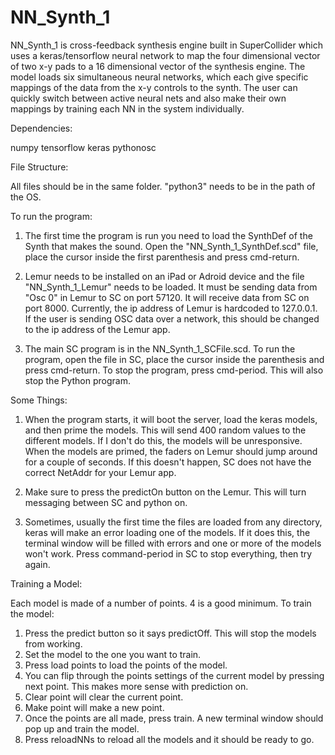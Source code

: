 # NN_Synth_1

NN_Synth_1 is cross-feedback synthesis engine built in SuperCollider which uses a keras/tensorflow neural network to map the four dimensional vector of two x-y pads to a 16 dimensional vector of the synthesis engine. The model loads six simultaneous neural networks, which each give specific mappings of the data from the x-y controls to the synth. The user can quickly switch between active neural nets and also make their own mappings by training each NN in the system individually.

Dependencies:

numpy
tensorflow
keras
pythonosc

File Structure:

All files should be in the same folder. "python3" needs to be in the path of the OS.

To run the program:

1) The first time the program is run you need to load the SynthDef of the Synth that makes the sound. Open the "NN_Synth_1_SynthDef.scd" file, place the cursor inside the first parenthesis and press cmd-return.

2) Lemur needs to be installed on an iPad or Adroid device and the file "NN_Synth_1_Lemur" needs to be loaded. It must be sending data from "Osc 0" in Lemur to SC on port 57120. It will receive data from SC on port 8000. Currently, the ip address of Lemur is hardcoded to 127.0.0.1. If the user is sending OSC data over a network, this should be changed to the ip address of the Lemur app.

3) The main SC program is in the NN_Synth_1_SCFile.scd. To run the program, open the file in SC, place the cursor inside the parenthesis and press cmd-return. To stop the program, press cmd-period. This will also stop the Python program.

Some Things:

1) When the program starts, it will boot the server, load the keras models, and then prime the models. This will send 400 random values to the different models. If I don't do this, the models will be unresponsive. When the models are primed, the faders on Lemur should jump around for a couple of seconds. If this doesn't happen, SC does not have the correct NetAddr for your Lemur app.

2) Make sure to press the predictOn button on the Lemur. This will turn messaging between SC and python on.

3) Sometimes, usually the first time the files are loaded from any directory, keras will make an error loading one of the models. If it does this, the terminal window will be filled with errors and one or more of the models won't work. Press command-period in SC to stop everything, then try again.

Training a Model:

Each model is made of a number of points. 4 is a good minimum. To train the model:

1) Press the predict button so it says predictOff. This will stop the models from working.
2) Set the model to the one you want to train.
3) Press load points to load the points of the model.
4) You can flip through the points settings of the current model by pressing next point. This makes more sense with prediction on.
5) Clear point will clear the current point.
6) Make point will make a new point.
7) Once the points are all made, press train. A new terminal window should pop up and train the model.
8) Press reloadNNs to reload all the models and it should be ready to go.